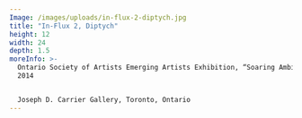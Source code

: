 ```yaml
---
Image: /images/uploads/in-flux-2-diptych.jpg
title: "In-Flux 2, Diptych"
height: 12
width: 24
depth: 1.5
moreInfo: >-
  Ontario Society of Artists Emerging Artists Exhibition, “Soaring Ambitions”
  2014


  Joseph D. Carrier Gallery, Toronto, Ontario
---
```

